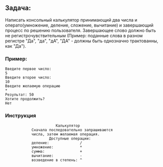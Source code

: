 ## Задача:
Написать консольный калькулятор принимающий два числа и 
операто(умножение, деление, сложение, вычитание) и завершающий процесс по 
решению пользователя. Завершающее слово должно быть не регистрочувствительным
(Пример: поданные слова в разном регистре "Да", "да", "дА", "ДА" - должны быть
однозначно трактованны, как "Да").


### Пример:
```
Введите первое число:
5
Введите второе число:
10
Введите желаемую операцию
*
Результат: 50
Хотите продолжить?
Нет
```

### Инструкция 
```
                       Калькулятор
            Сначала последовательно запрашиваются
            числа, затем желаемая операция.
                    Доступные операции:
            деление:              /
            умножение:            *
            сумма:                +
            вычитание:            -
            возведение в степень: ^
```